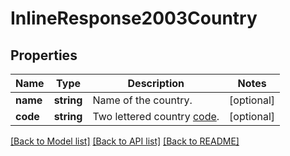 # InlineResponse2003Country

## Properties
Name | Type | Description | Notes
------------ | ------------- | ------------- | -------------
**name** | **string** | Name of the country. | [optional] 
**code** | **string** | Two lettered country [code](https://marketplace.zoom.us/docs/api-reference/other-references/abbreviation-lists#countries). | [optional] 

[[Back to Model list]](../README.md#documentation-for-models) [[Back to API list]](../README.md#documentation-for-api-endpoints) [[Back to README]](../README.md)


